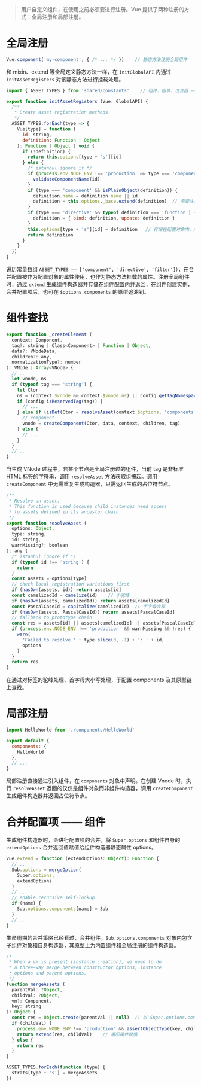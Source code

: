 > 用户自定义组件，在使用之前必须要进行注册。Vue 提供了两种注册的方式：全局注册和局部注册。
# 全局注册

```javascript
Vue.component('my-component', { /* ... */ })    // 静态方法注册全局组件
```

和 mixin、extend 等全局定义静态方法一样，在 `initGlobalAPI` 内通过 `initAssetRegisters` 对该静态方法进行挂载处理。

```javascript
import { ASSET_TYPES } from 'shared/constants'    // 组件、指令、过滤器 —— 都可以全局注册

export function initAssetRegisters (Vue: GlobalAPI) {
  /**
   * Create asset registration methods.
   */
  ASSET_TYPES.forEach(type => {
    Vue[type] = function (
      id: string,
      definition: Function | Object
    ): Function | Object | void {
      if (!definition) {
        return this.options[type + 's'][id]
      } else {
        /* istanbul ignore if */
        if (process.env.NODE_ENV !== 'production' && type === 'component') {
          validateComponentName(id)
        }
        if (type === 'component' && isPlainObject(definition)) {
          definition.name = definition.name || id
          definition = this.options._base.extend(definition)  // 需要注意只有普通对象下才会生成构造器
        }
        if (type === 'directive' && typeof definition === 'function') {
          definition = { bind: definition, update: definition }
        }
        this.options[type + 's'][id] = definition   // 存储在配置对象内，所有组件可获取
        return definition
      }
    }
  })
}
```

遍历常量数组 `ASSET_TYPES —— ['component', 'directive', 'filter']`），在合并配置被作为配置对象的属性使用，也作为静态方法挂载的属性。注册全局组件时，通过 `extend` 生成组件构造器并存储在组件配置内并返回，在组件创建实例，合并配置项后，也可在 `$options.components` 的原型追溯到。

# 组件查找

```javascript
export function _createElement (
  context: Component,
  tag?: string | Class<Component> | Function | Object,
  data?: VNodeData,
  children?: any,
  normalizationType?: number
): VNode | Array<VNode> {
  // ...
  let vnode, ns
  if (typeof tag === 'string') {
    let Ctor
    ns = (context.$vnode && context.$vnode.ns) || config.getTagNamespace(tag)
    if (config.isReservedTag(tag)) {
      // ... 
    } else if (isDef(Ctor = resolveAsset(context.$options, 'components', tag))) {   // 此时 tag 为非标准 HTML 标签
      // component
      vnode = createComponent(Ctor, data, context, children, tag)
    } else {
      // ...
    }
  } 
  // ...
}
```

当生成 VNode 过程中，若某个节点是全局注册过的组件，当前 tag 是非标准 HTML 标签的字符串，调用 `resolveAsset` 方法获取组搞起。调用 `createComponent` 中无需重复生成构造器，只需返回生成的占位符节点。

```javascript
/**
 * Resolve an asset.
 * This function is used because child instances need access
 * to assets defined in its ancestor chain.
 */
export function resolveAsset (
  options: Object,
  type: string,
  id: string,
  warnMissing?: boolean
): any {
  /* istanbul ignore if */
  if (typeof id !== 'string') {
    return
  }
  const assets = options[type]
  // check local registration variations first
  if (hasOwn(assets, id)) return assets[id]
  const camelizedId = camelize(id)    // 小驼峰
  if (hasOwn(assets, camelizedId)) return assets[camelizedId]
  const PascalCaseId = capitalize(camelizedId)  // 手字母大写
  if (hasOwn(assets, PascalCaseId)) return assets[PascalCaseId]
  // fallback to prototype chain
  const res = assets[id] || assets[camelizedId] || assets[PascalCaseId]
  if (process.env.NODE_ENV !== 'production' && warnMissing && !res) {
    warn(
      'Failed to resolve ' + type.slice(0, -1) + ': ' + id,
      options
    )
  }
  return res
}
```

在通过对标签的驼峰处理、首字母大小写处理，于配置 components 及其原型链上查找。

# 局部注册
```javascript
import HelloWorld from './components/HelloWorld'

export default {
  components: {
    HelloWorld
  },
  // ...
}
```

局部注册直接通过引入组件，在 `components` 对象中声明。在创建 Vnode 时，执行 `resolveAsset` 返回的仅仅是组件对象而非组件构造器，调用 `createComponent` 生成组件构造器并返回占位符节点。

# 合并配置项 —— 组件


生成组件构造器时，会进行配置项的合并，将 `Super.options` 和组件自身的 `extendOptions` 合并返回值赋值给组件构造器静态属性 options。

```javascript
Vue.extend = function (extendOptions: Object): Function {
  // ...
  Sub.options = mergeOption(
    Super.options,
    extendOptions
  )
  // ...
  // enable recursive self-lookup
  if (name) {
    Sub.options.components[name] = Sub
  }
  // ...
}

```

生命周期的合并策略已经看过，合并组件。`Sub.options.components` 对象内包含子组件对象和自身构造器，其原型上为内置组件和全局注册的组件构造器。

```javascript
/*
 * When a vm is present (instance creation), we need to do
 * a three-way merge between constructor options, instance
 * options and parent options.
 */
function mergeAssets (
  parentVal: ?Object,
  childVal: ?Object,
  vm?: Component,
  key: string
): Object {
  const res = Object.create(parentVal || null)  // 以 Super.options.components 创建原型
  if (childVal) {
    process.env.NODE_ENV !== 'production' && assertObjectType(key, childVal, vm)
    return extend(res, childVal)    // 遍历属性赋值
  } else {
    return res
  }
}

ASSET_TYPES.forEach(function (type) {
  strats[type + 's'] = mergeAssets
})
```

